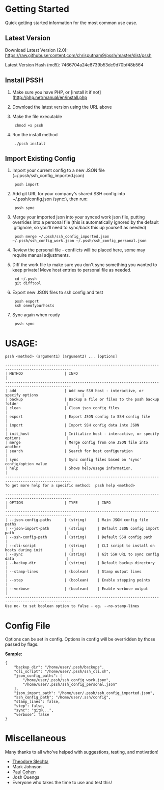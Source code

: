 # Getting Started

Quick getting started information for the most common use case.

## Latest Version
Download Latest Version (2.0):
https://raw.githubusercontent.com/chrisputnam9/pssh/master/dist/pssh

Latest Version Hash (md5):
7466704a24e8739b53dc9d70bf48b564

## Install PSSH
1. Make sure you have PHP, or [install it if not](http://php.net/manual/en/install.php

2. Download the latest version using the URL above

3. Make the file executable

        chmod +x pssh

4. Run the install method

        ./pssh install

## Import Existing Config
1. Import your current config to a new JSON file (~/.pssh/ssh\_config\_imported.json)

        pssh import

2. Add git URL for your company's shared SSH config into ~/.pssh/config.json (sync:), then run:

        pssh sync

3. Merge your imported json into your synced work json file, putting overrides into a personal file
   (this is automatically ignored by the default .gitignore, so you'll need to sync/back this up yourself as needed)

        pssh merge ~/.pssh/ssh_config_imported.json ~/.pssh/ssh_config_work.json ~/.pssh/ssh_config_personal.json

4. Review the personal file - conflicts will be placed here, some may require manual adjustments.

5. Diff the work file to make sure you don't sync something you wanted to keep private!  Move host
   entries to personal file as needed.

        cd ~/.pssh
        git difftool

6. Export new JSON files to ssh config and test

        pssh export
        ssh oneofyourhosts

7. Sync again when ready

        pssh sync

# USAGE:

    pssh <method> (argument1) (argument2) ... [options]

    ----------------------------------------------------------------------------------------------------
    | METHOD                   | INFO                                                                  |
    ----------------------------------------------------------------------------------------------------
    | add                      | Add new SSH host - interactive, or specify options                    |
    | backup                   | Backup a file or files to the pssh backup folder                      |
    | clean                    | Clean json config files                                               |
    | export                   | Export JSON config to SSH config file                                 |
    | import                   | Import SSH config data into JSON                                      |
    | init_host                | Initialize host - interactive, or specify options                     |
    | merge                    | Merge config from one JSON file into another                          |
    | search                   | Search for host configuration                                         |
    | sync                     | Sync config files based on 'sync' config/option value                 |
    | help                     | Shows help/usage information.                                         |
    ----------------------------------------------------------------------------------------------------
    To get more help for a specific method:  pssh help <method>

    ----------------------------------------------------------------------------------------------------
    | OPTION                   | TYPE         | INFO                                                   |
    ----------------------------------------------------------------------------------------------------
    | --json-config-paths      | (string)     | Main JSON config file paths                            |
    | --json-import-path       | (string)     | Default JSON config import path                        |
    | --ssh-config-path        | (string)     | Default SSH config path                                |
    | --cli-script             | (string)     | CLI script to install on hosts during init             |
    | --sync                   | (string)     | Git SSH URL to sync config data                        |
    | --backup-dir             | (string)     | Default backup directory                               |
    | --stamp-lines            | (boolean)    | Stamp output lines                                     |
    | --step                   | (boolean)    | Enable stepping points                                 |
    | --verbose                | (boolean)    | Enable verbose output                                  |
    ----------------------------------------------------------------------------------------------------
    Use no- to set boolean option to false - eg. --no-stamp-lines

# Config File
Options can be set in config. Options in config will be overridden by those passed by flags.

**Sample:**

    {
        "backup_dir": "/home/user/.pssh/backups",
        "cli_script": "/home/user/.pssh/ssh_cli.sh",
        "json_config_paths": [
            "/home/user/.pssh/ssh_config_work.json",
            "/home/user/.pssh/ssh_config_personal.json"
        ],
        "json_import_path": "/home/user/.pssh/ssh_config_imported.json",
        "ssh_config_path": "/home/user/.ssh/config",
        "stamp_lines": false,
        "step": false,
        "sync": "git@...",
        "verbose": false
    }

# Miscellaneous
Many thanks to all who've helped with suggestions, testing, and motivation!

- [Theodore Slechta](https://github.com/theodoreslechta)
- Mark Johnson
- [Paul Cohen](https://github.com/pcohen12)
- Josh Quenga
- Everyone who takes the time to use and test this!
